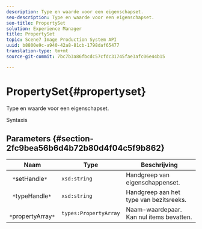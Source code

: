 ```yaml
---
description: Type en waarde voor een eigenschapset.
seo-description: Type en waarde voor een eigenschapset.
seo-title: PropertySet
solution: Experience Manager
title: PropertySet
topic: Scene7 Image Production System API
uuid: b8800e9c-a940-42a8-81cb-1798daf65477
translation-type: tm+mt
source-git-commit: 7bc7b3a86fbcdc57cfdc31745fae3afc06e44b15

---
```



# PropertySet{#propertyset}

Type en waarde voor een eigenschapset.

Syntaxis

## Parameters {#section-2fc9bea56b6d4b72b80d4f04c5f9b862}

| Naam | Type | Beschrijving |
|---|---|---|
| ` *`setHandle`*` | `xsd:string` | Handgreep van eigenschappenset. |
| ` *`typeHandle`*` | `xsd:string` | Handgreep aan het type van bezitsreeks. |
| ` *`propertyArray`*` | `types:PropertyArray` | Naam-waardepaar. Kan nul items bevatten. |

